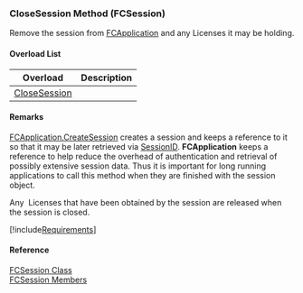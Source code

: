 ﻿### CloseSession Method (FCSession)

Remove the session from [FCApplication](fcSDK~FChoice.Foundation.FCApplication.md) and any Licenses it may be holding.

#### Overload List

| Overload | Description |
| --- | --- |
| [CloseSession](fcSDK~FChoice.Foundation.FCSession~CloseSession().md) |   |

#### Remarks

[FCApplication.CreateSession](fcSDK~FChoice.Foundation.Clarify.ClarifyApplication~CreateSession.md) creates a session and keeps a reference to it so that it may be later retrieved via [SessionID](fcSDK~FChoice.Foundation.FCSession~SessionID.md). **FCApplication** keeps a reference to help reduce the overhead of authentication and retrieval of possibly extensive session data. Thus it is important for long running applications to call this method when they are finished with the session object.

Any  Licenses that have been obtained by the session are released when the session is closed.

[!include[Requirements](../partials/requirements.md)]



#### Reference

[FCSession Class](fcSDK~FChoice.Foundation.FCSession.md)  
[FCSession Members](fcSDK~FChoice.Foundation.FCSession_members.md)